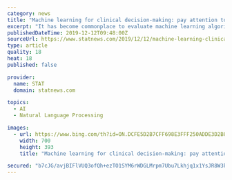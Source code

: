 ```yaml
---
category: news
title: "Machine learning for clinical decision-making: pay attention to what you don’t see"
excerpt: "It has become commonplace to evaluate machine learning algorithms based on overall measures like accuracy or area under the curve. However, one evaluation metric cannot capture the complexity of performance. Be wary of research that claims to be ready for translation into clinical practice but only presents a “leader board” of tools that ..."
publishedDateTime: 2019-12-12T09:48:00Z
sourceUrl: https://www.statnews.com/2019/12/12/machine-learning-clinical-decision-making-limitations/
type: article
quality: 18
heat: 18
published: false

provider:
  name: STAT
  domain: statnews.com

topics:
  - AI
  - Natural Language Processing

images:
  - url: https://www.bing.com/th?id=ON.DCFE5D2B7CFF698E3FFF250ADDE3D2B8
    width: 700
    height: 393
    title: "Machine learning for clinical decision-making: pay attention to what you don’t see"

secured: "b7cJG/avjBIFlVUQ3ofQh+ezTO1SYM6rWDGLMrpm7Ubu7Lkhjq1x1YsJR8W3kg8r7HaxmY3rctraGJWsj47epv1fKxXUZBl8IY58T8tJ2IKgcqJhzWViMUtfngd0MhiNhs4ubhbAJdyFtLRrNISdm/ubzvQ647umV5jefNSHUZuEdIySwqr5di/RlyXArCIbMH3aM2WHj7OwTm4mIXl6O4wLzBupcQriAu8/Tp1ABB7KUBNAzzQRGfP1fZisDSGVFlDXmrAUoWbOdikOm8OF2w==;faDGLVNrzCmMb8En2cGvRA=="
---
```


